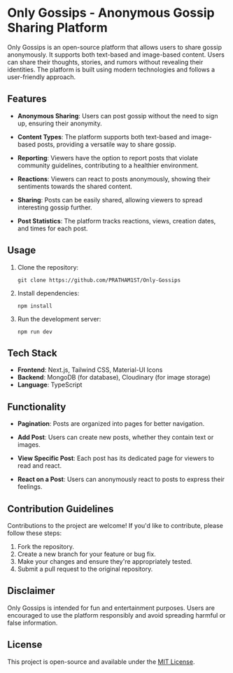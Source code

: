 # Only Gossips - Anonymous Gossip Sharing Platform

Only Gossips is an open-source platform that allows users to share gossip anonymously. It supports both text-based and image-based content. Users can share their thoughts, stories, and rumors without revealing their identities. The platform is built using modern technologies and follows a user-friendly approach.

## Features

- **Anonymous Sharing**: Users can post gossip without the need to sign up, ensuring their anonymity.

- **Content Types**: The platform supports both text-based and image-based posts, providing a versatile way to share gossip.

- **Reporting**: Viewers have the option to report posts that violate community guidelines, contributing to a healthier environment.

- **Reactions**: Viewers can react to posts anonymously, showing their sentiments towards the shared content.

- **Sharing**: Posts can be easily shared, allowing viewers to spread interesting gossip further.

- **Post Statistics**: The platform tracks reactions, views, creation dates, and times for each post.

## Usage

1. Clone the repository:

   ```
   git clone https://github.com/PRATHAM1ST/Only-Gossips
   ```

2. Install dependencies:

   ```
   npm install
   ```

3. Run the development server:

   ```
   npm run dev
   ```

## Tech Stack

- **Frontend**: Next.js, Tailwind CSS, Material-UI Icons
- **Backend**: MongoDB (for database), Cloudinary (for image storage)
- **Language**: TypeScript

## Functionality

- **Pagination**: Posts are organized into pages for better navigation.
  
- **Add Post**: Users can create new posts, whether they contain text or images.

- **View Specific Post**: Each post has its dedicated page for viewers to read and react.

- **React on a Post**: Users can anonymously react to posts to express their feelings.

## Contribution Guidelines

Contributions to the project are welcome! If you'd like to contribute, please follow these steps:

1. Fork the repository.
2. Create a new branch for your feature or bug fix.
3. Make your changes and ensure they're appropriately tested.
4. Submit a pull request to the original repository.

## Disclaimer

Only Gossips is intended for fun and entertainment purposes. Users are encouraged to use the platform responsibly and avoid spreading harmful or false information.

## License

This project is open-source and available under the [MIT License](LICENSE).
